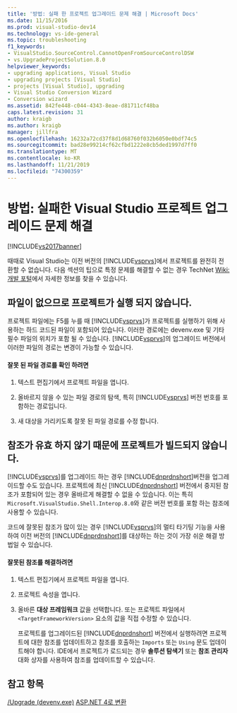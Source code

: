```yaml
---
title: '방법: 실패 한 프로젝트 업그레이드 문제 해결 | Microsoft Docs'
ms.date: 11/15/2016
ms.prod: visual-studio-dev14
ms.technology: vs-ide-general
ms.topic: troubleshooting
f1_keywords:
- VisualStudio.SourceControl.CannotOpenFromSourceControlDSW
- vs.UpgradeProjectSolution.8.0
helpviewer_keywords:
- upgrading applications, Visual Studio
- upgrading projects [Visual Studio]
- projects [Visual Studio], upgrading
- Visual Studio Conversion Wizard
- Conversion wizard
ms.assetid: 842fe448-c044-4343-8eae-d81711cf48ba
caps.latest.revision: 31
author: kraigb
ms.author: kraigb
manager: jillfra
ms.openlocfilehash: 16232a72cd37f8d1d68760f032b6050e0bdf74c5
ms.sourcegitcommit: bad28e99214cf62cfbd1222e8cb5ded1997d7ff0
ms.translationtype: MT
ms.contentlocale: ko-KR
ms.lasthandoff: 11/21/2019
ms.locfileid: "74300359"
---
```

# <a name="how-to-troubleshoot-unsuccessful-visual-studio-project-upgrades"></a>방법: 실패한 Visual Studio 프로젝트 업그레이드 문제 해결
[!INCLUDE[vs2017banner](../includes/vs2017banner.md)]

때때로 Visual Studio는 이전 버전의 [!INCLUDE[vsprvs](../includes/vsprvs-md.md)]에서 프로젝트를 완전히 전환할 수 없습니다. 다음 섹션의 팁으로 특정 문제를 해결할 수 없는 경우 TechNet [Wiki: 개발 포털](https://go.microsoft.com/fwlink/?LinkId=254808)에서 자세한 정보를 찾을 수 있습니다.

## <a name="the-project-does-not-run-because-files-are-not-found"></a>파일이 없으므로 프로젝트가 실행 되지 않습니다.
 프로젝트 파일에는 F5를 누를 때 [!INCLUDE[vsprvs](../includes/vsprvs-md.md)]가 프로젝트를 실행하기 위해 사용하는 하드 코드된 파일이 포함되어 있습니다. 이러한 경로에는 devenv.exe 및 기타 필수 파일의 위치가 포함 될 수 있습니다. [!INCLUDE[vsprvs](../includes/vsprvs-md.md)]의 업그레이드 버전에서 이러한 파일의 경로는 변경이 가능할 수 있습니다.

#### <a name="to-resolve-incorrect-file-paths"></a>잘못 된 파일 경로를 확인 하려면

1. 텍스트 편집기에서 프로젝트 파일을 엽니다.

2. 올바르지 않을 수 있는 파일 경로의 탐색, 특히 [!INCLUDE[vsprvs](../includes/vsprvs-md.md)] 버전 번호를 포함하는 경로입니다.

3. 새 대상을 가리키도록 잘못 된 파일 경로를 수정 합니다.

## <a name="the-project-does-not-build-because-references-are-not-valid"></a>참조가 유효 하지 않기 때문에 프로젝트가 빌드되지 않습니다.
 [!INCLUDE[vsprvs](../includes/vsprvs-md.md)]를 업그레이드 하는 경우 [!INCLUDE[dnprdnshort](../includes/dnprdnshort-md.md)]버전을 업그레이드할 수도 있습니다. 프로젝트에 최신 [!INCLUDE[dnprdnshort](../includes/dnprdnshort-md.md)] 버전에서 중지된 참조가 포함되어 있는 경우 올바르게 해결할 수 없을 수 있습니다. 이는 특히 `Microsoft.VisualStudio.Shell.Interop.8.0`와 같은 버전 번호를 포함 하는 참조에 사용할 수 있습니다.

 코드에 잘못된 참조가 많이 있는 경우 [!INCLUDE[vsprvs](../includes/vsprvs-md.md)]의 멀티 타기팅 기능을 사용하여 이전 버전의 [!INCLUDE[dnprdnshort](../includes/dnprdnshort-md.md)]를 대상하는 하는 것이 가장 쉬운 해결 방법일 수 있습니다.

#### <a name="to-resolve-incorrect-references"></a>잘못된 참조를 해결하려면

1. 텍스트 편집기에서 프로젝트 파일을 엽니다.

2. 프로젝트 속성을 엽니다.

3. 올바른 **대상 프레임워크** 값을 선택합니다. 또는 프로젝트 파일에서 `<TargetFrameworkVersion>` 요소의 값을 직접 수정할 수 있습니다.

   프로젝트를 업그레이드된 [!INCLUDE[dnprdnshort](../includes/dnprdnshort-md.md)] 버전에서 실행하려면 프로젝트에 대한 참조를 업데이트하고 참조를 호출하는 `Imports` 또는 `Using` 문도 업데이트해야 합니다. IDE에서 프로젝트가 로드되는 경우 **솔루션 탐색기** 또는 **참조 관리자** 대화 상자를 사용하여 참조를 업데이트할 수 있습니다.

## <a name="see-also"></a>참고 항목
 [/Upgrade (devenv.exe)](../ide/reference/upgrade-devenv-exe.md) [ASP.NET 4로 변환](https://msdn.microsoft.com/library/790147c6-36c1-41b5-a52d-30b9ccd2bd10)
